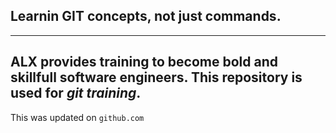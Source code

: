## Learnin GIT concepts, not just commands.
---
**ALX** provides training to become bold and **skillfull software engineers**.
This repository is used for *git training*.
---
This was updated on `github.com`
